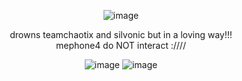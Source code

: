 </div>

<div align="center">

![image](https://github.com/user-attachments/assets/a8de04a0-0c96-401a-b78f-9be6e679a362)




drowns teamchaotix and silvonic but in a loving way!!!              
mephone4 do NOT interact :////

![image](https://github.com/user-attachments/assets/219f8d53-bd0a-4770-b23e-eca86db80e0b) ![image](https://github.com/user-attachments/assets/ff334246-ab68-458a-8a3a-e52d55a452ed)










</div>

<!--
**MEPHONE4S/MEPHONE4S** is a ✨ _special_ ✨ repository because its `README.md` (this file) appears on your GitHub profile.

Here are some ideas to get you started:

- 🔭 I’m currently working on ...
- 🌱 I’m currently learning ...
- 👯 I’m looking to collaborate on ...
- 🤔 I’m looking for help with ...
- 💬 Ask me about ...
- 📫 How to reach me: ...
- 😄 Pronouns: ...
- ⚡ Fun fact: ...
-->
